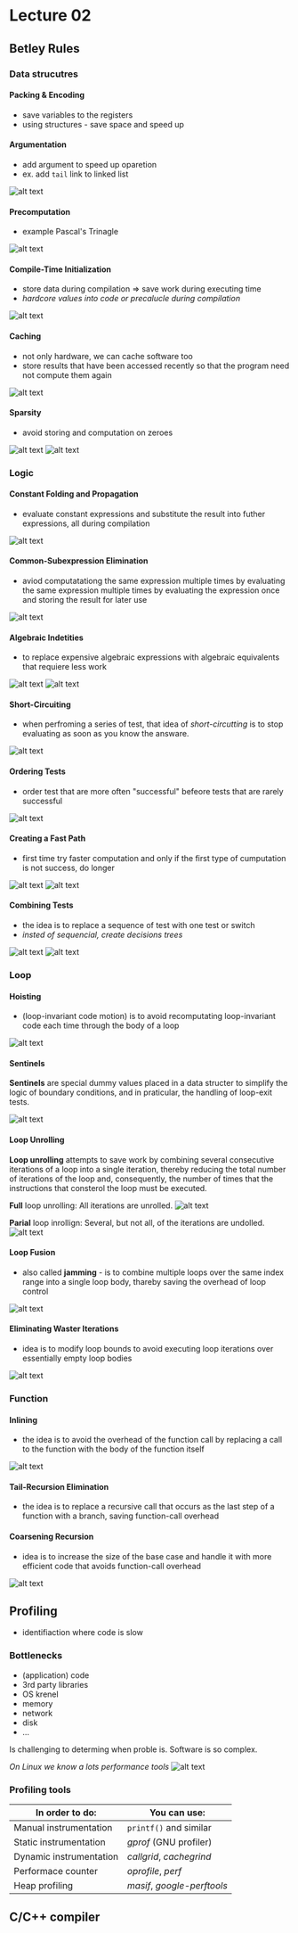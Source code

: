 # Lecture 02

## Betley Rules

### Data strucutres

#### Packing & Encoding
- save variables to the registers
- using structures - save space and speed up

#### Argumentation

- add argument to speed up oparetion
- ex. add `tail` link to linked list

![alt text](image.png)

#### Precomputation

- example Pascal's Trinagle

![alt text](image-1.png)

#### Compile-Time Initialization

- store data during compilation => save work during executing time
- *hardcore values into code or precalucle during compilation*

![alt text](image-2.png)

#### Caching

- not only hardware, we can cache software too
- store results that have been accessed recently so that the program need not compute them again

![alt text](image-3.png)

#### Sparsity

- avoid storing and computation on zeroes

![alt text](image-4.png)
![alt text](image-5.png)

### Logic

#### Constant Folding and Propagation

- evaluate constant expressions and substitute the result into futher expressions, all during compilation

![alt text](image-6.png)

#### Common-Subexpression Elimination

- aviod computatationg the same expression multiple times by evaluating the same expression multiple times by evaluating the expression once and storing the result for later use

![alt text](image-7.png)

#### Algebraic Indetities

- to replace expensive algebraic expressions with algebraic equivalents that requiere less work

![alt text](image-8.png)
![alt text](image-9.png)

#### Short-Circuiting

- when perfroming a series of test, that idea of *short-circutting* is to stop evaluating as soon as you know the answare.

![alt text](image-10.png)

#### Ordering Tests

- order test that are more often "successful" befeore tests that are rarely successful

![alt text](image-11.png)

#### Creating a Fast Path

- first time try faster computation and only if the first type of cumputation is not success, do longer

![alt text](image-12.png)
![alt text](image-13.png)

#### Combining Tests

- the idea is to replace a sequence of test with one test or switch
- *insted of sequencial, create decisions trees*

![alt text](image-14.png)
![alt text](image-15.png)

### Loop

#### Hoisting

- (loop-invariant code motion) is to avoid recomputating loop-invariant code each time through the body of a loop

![alt text](image-16.png)

#### Sentinels

**Sentinels** are special dummy values placed in a data structer to simplify the logic of boundary conditions, and in praticular, the handling of loop-exit tests.

![alt text](image-17.png)

#### Loop Unrolling

**Loop unrolling** attempts to save work by combining several consecutive iterations of a loop into a single iteration, thereby reducing the total number of iterations of the loop and, consequently, the number of times that the instructions that consterol the loop must be executed.

**Full** loop unrolling: All iterations are unrolled.
![alt text](image-18.png)

**Parial** loop inrollign: Several, but not all, of the iterations are undolled.
![alt text](image-19.png)


#### Loop Fusion

- also called **jamming** - is to combine multiple loops over the same index range into a single loop body, thareby saving the overhead of loop control

![alt text](image-20.png)

#### Eliminating Waster Iterations

- idea is to modify loop bounds to avoid executing loop iterations over essentially empty loop bodies

![alt text](image-21.png)

### Function

#### Inlining

- the idea is to avoid the overhead of the function call by replacing a call to the function with the body of the function itself

![alt text](image-22.png)


#### Tail-Recursion Elimination

- the idea is to replace a recursive call that occurs as the last step of a function with a branch, saving function-call overhead

#### Coarsening Recursion

- idea is to increase the size of the base case and handle it with more efficient code that avoids function-call overhead

![alt text](image-23.png)


## Profiling

- identifiaction where code is slow

### Bottlenecks

- (application) code
- 3rd party libraries
- OS krenel
- memory
- network
- disk
- ...

Is challenging to determing when proble is. Software is so complex.

*On Linux we know a lots performance tools*
![alt text](image-24.png)

### Profiling tools

| In order to do:         | You can use:                |
| ----------------------- | --------------------------- |
| Manual instrumentation  | `printf()` and similar      |
| Static instrumentation  | *gprof* (GNU profiler)      |
| Dynamic instrumentation | *callgrid*, *cachegrind*    |
| Performace counter      | *oprofile*, *perf*          |
| Heap profiling          | *masif*, *google-perftools* |

## C/C++ compiler